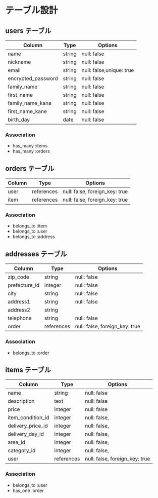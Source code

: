 # テーブル設計

## users テーブル

| Column             | Type   | Options                  |
| ------------------ | ------ | -----------              |
| name               | string | null: false              |
| nickname           | string | null: false              |
| email              | string | null: false,unique: true |
| encrypted_password | string | null: false              |
| family_name        | string | null: false              |
| first_name         | string | null: false              |
| family_name_kana   | string | null: false              |
| first_name_kane    | string	| null: false              |
| birth_day          | date   | null: false              |

### Association

- has_many   :items    
- has_many   :orders    

## orders テーブル

| Column    | Type       | Options                        |
| --------- | ---------- | ------------------------------ |
| user      | references | null: false, foreign_key: true |
| item      | references | null: false, foreign_key: true |

### Association

- belongs_to :item
- belongs_to :user
- belongs_to :address

## addresses テーブル

| Column         | Type         | Options                           |
| --------       | ------       | -------------------------------   |
| zip_code	     |  string 	    |   null: false                     |
| prefecture_id  |  integer	    |   null: false                     |
| city	         |  string	    |   null: false                     |
| address1	     |  string	    |   null: false                     |
| address2	     |  string	    |                                   |
| telephone	     |  string	    |   null: false                     |
| order          | references   | null: false, foreign_key: true    |

### Association

- belongs_to :order

## items テーブル

| Column	           |  Type	    | Options                        |
| -------------------| ---------- | ------------------------------ |
| name               | string  	  | null: false                    |
| description        | text  	    | null: false                    |
| price              | integer 	  | null: false                    |
| item_condition_id  | integer    | null: false,                   |
| delivery_price_id  | integer    | null: false,                   |
| delivery_day_id    | integer    | null: false,                   |
| area_id            | integer    | null: false,                   |
| category_id        | integer    | null: false,                   |
| user               | references | null: false, foreign_key: true |

### Association

- belongs_to :user
- has_one    :order

